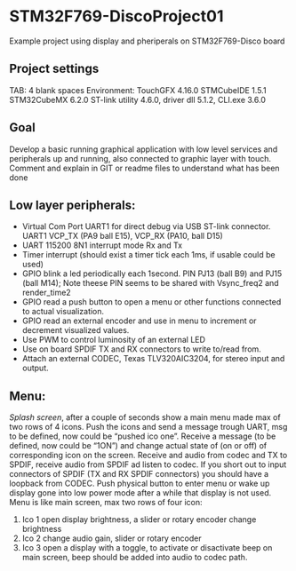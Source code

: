 # STM32F769-DiscoProject01
Example project using display and pheriperals on STM32F769-Disco board

Project settings
----------------

TAB:                  4 blank spaces
Environment:          TouchGFX 4.16.0
                      STMCubeIDE 1.5.1
                      STM32CubeMX 6.2.0
                      ST-link utility 4.6.0, driver dll 5.1.2, CLI.exe 3.6.0
                      
                      
                      
Goal
------
Develop a basic running graphical application with low level services and peripherals up and running, also connected to graphic layer with touch.
Comment and explain in GIT or readme files to understand what has been done

Low layer peripherals:
----------------------
 * Virtual Com Port UART1 for direct debug via USB ST-link connector. UART1 VCP_TX (PA9 ball E15), VCP_RX (PA10, ball D15)
 * UART 115200 8N1 interrupt mode Rx and Tx
 * Timer interrupt (should exist a timer tick each 1ms, if usable could be used)
 * GPIO blink a led periodically each 1second. PIN PJ13 (ball B9) and PJ15 (ball M14); Note theese PIN seems to be shared with Vsync_freq2 and render_time2
 * GPIO read a push button to open a menu or other functions connected to actual visualization.
 * GPIO read an external encoder and use in menu to increment or decrement visualized values.
 * Use PWM to control luminosity of an external LED
 * Use on board SPDIF TX and RX connectors to write to/read from.
 * Attach an external CODEC, Texas TLV320AIC3204, for stereo input and output.


Menu:
-----
*Splash screen*, after a couple of seconds show a main menu made max of two rows of 4 icons. Push the icons and send a message trough UART, msg to be defined, now could be “pushed ico one”.
Receive a message (to be defined, now could be “1ON”) and change actual state of (on or off) of corresponding icon on the screen.
Receive and audio from codec and TX to SPDIF, receive audio from SPDIF ad listen to codec. If you short out to input connectors of SPDIF (TX and RX SPDIF connectors) you should have a loopback from CODEC.
Push physical button to enter menu or wake up display gone into low power mode after a while that display is not used. Menu is like main screen, max two rows of four icon:
1.	Ico 1 open display brightness, a slider or rotary encoder change brightness
2.	Ico 2 change audio gain, slider or rotary encoder
3.	Ico 3 open a display with a toggle, to activate or disactivate beep on main screen, beep should be added into audio to codec path.

